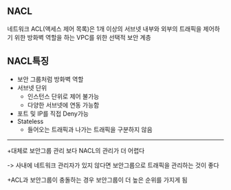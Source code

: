 ## NACL
네트워크 ACL(액세스 제어 목록)은 1개 이상의 서브넷 내부와 외부의 트래픽을 제어하기 위한 방화벽 역할을 하는 VPC를 위한 선택적 보안 계층

## NACL특징
* 보안 그룹처럼 방화벽 역할
* 서브넷 단위
    * 인스턴스 단위로 제어 불가능
    * 다양한 서브넷에 연동 가능함
* 포트 및 IP를 직접 Deny가능
* Stateless
    * 들어오는 트래픽과 나가는 트래픽을 구분하지 않음

---
+대체로 보안그룹 관리 보다 NACL의 관리가 더 어렵다

-> 사내에 네트워크 관리자가 있지 않다면 보안그룹으로 트래픽을 관리하는 것이 좋다

+ACL과 보안그룹이 충돌하는 경우 보안그룹이 더 높은 순위를 가지게 됨